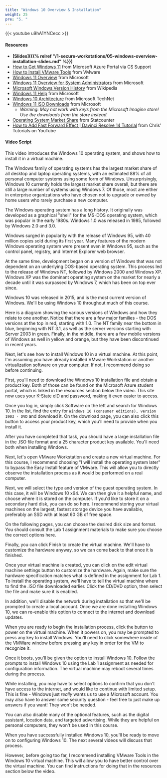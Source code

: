 ```yaml
---
title: "Windows 10 Overview & Installation"
weight: 25
pre: "5. "
---
```


{{< youtube u9hA1YNCecc >}}

<!-- 61zhxNooX-4 -->

#### Resources

* **[Slides]({{% relref "/1-secure-workstations/05-windows-overview-installation-slides.md"  %}})**
* [How to Get Windows 11](https://support.cs.ksu.edu/CISDocs/wiki/FAQ#MSDNAA) from Microsoft Azure Portal via CS Support
* [How to Install VMware Tools](https://kb.vmware.com/s/article/1014294) from VMware
* [Windows 11 Overview](https://www.microsoft.com/en-us/windows/windows-11?r=1) from Microsoft
* [Windows 11 Overview for System Administrators](https://learn.microsoft.com/en-us/windows/whats-new/windows-11-overview) from Microsoft
* [Microsoft Windows Version History](https://en.wikipedia.org/wiki/Microsoft_Windows_version_history) from Wikipedia
* [Windows 11 Help](https://support.microsoft.com/en-us/windows) from Microsoft
* [Windows 10 Architecture](https://social.technet.microsoft.com/wiki/contents/articles/31048.architecture-of-windows-10.aspx) from Microsoft TechNet
* [Windows 11 ISO Downloads](https://www.microsoft.com/en-us/software-download/windows11) from Microsoft
  - _Warning: May not work with keys from the Microsoft Imagine store! Use the downloads from the store instead._
* [Operating System Market Share](https://gs.statcounter.com/os-market-share) from Statcounter
* [How to Add Fast Forward Effect | Davinci Resolve 14 Tutorial](https://www.youtube.com/watch?v=pbiIf44yUMo) from Chris' Tutorials on YouTube

#### Video Script

This video introduces the Windows 10 operating system, and shows how to install it in a virtual machine.

The Windows family of operating systems has the largest market share of all desktop and laptop operating systems, with an estimated 88% of all personal computer systems using some form of Windows. Unsurprisingly, Windows 10 currently holds the largest market share overall, but there are still a large number of systems using Windows 7. Of those, most are either in enterprise organizations who have chosen not to upgrade or owned by home users who rarely purchase a new computer. 

The Windows operating system has a long history. It originally was developed as a graphical "shell" for the MS-DOS operating system, which was popular in the early 1980s. Windows 1.0 was released in 1985, followed by Windows 2.0 and 3.0.

Windows surged in popularity with the release of Windows 95, with 40 million copies sold during its first year. Many features of the modern Windows operating system were present even in Windows 95, such as the control panel, registry, and Internet Explorer web browser.

At the same time, development began on a version of Windows that was not dependent on an underlying DOS-based operating system. This process led to the release of Windows NT, followed by Windows 2000 and Windows XP. Windows XP was the dominant operating system on the market for nearly a decade until it was surpassed by Windows 7, which has been on top ever since.

Windows 10 was released in 2015, and is the most current version of Windows. We'll be using Windows 10 throughout much of this course.

Here is a diagram showing the various versions of Windows and how they relate to one another. Notice that there are a few major families - the DOS versions at the top in red, starting with 1.0. The NT family near the bottom in blue, beginning with NT 3.1, as well as the server versions starting with Server 2003 in green. Finally, in the middle, there are a few mobile versions of Windows as well in yellow and orange, but they have been discontinued in recent years.

Next, let's see how to install Windows 10 in a virtual machine. At this point, I'm assuming you have already installed VMware Workstation or another virtualization software on your computer. If not, I recommend doing so before continuing.

First, you'll need to download the Windows 10 installation file and obtain a product key. Both of those can be found on the Microsoft Azure student portal, which is linked in the resources section below the video. This site now uses your K-State eID and password, making it even easier to access.

Once you log in, simply click Software on the left and search for Windows 10. In the list, find the entry for `Windows 10 (consumer editions), version 1903 - DVD` and download it. On the download page, you can also click this button to access your product key, which you'll need to provide when you install it. 

After you have completed that task, you should have a large installation file in the .ISO file format and a 25 character product key available. You'll need both when installing Windows.

Next, let's open VMware Workstation and create a new virtual machine. For this course, I recommend choosing "I will install the operating system later" to bypass the Easy Install feature of VMware. This will allow you to directly observe the installation process as it would be performed on a real computer.

Next, we will select the type and version of the guest operating system. In this case, it will be Windows 10 x64. We can then give it a helpful name, and choose where it is stored on the computer. If you'd like to store it on a secondary hard disk, you can do so here. I recommend storing your virtual machines on the largest, fastest storage device you have available, preferably an SSD with at least 60 GB of free space.

On the following pages, you can choose the desired disk size and format. You should consult the Lab 1 assignment materials to make sure you choose the correct options here.

Finally, you can click Finish to create the virtual machine. We'll have to customize the hardware anyway, so we can come back to that once it is finished.

Once your virtual machine is created, you can click on the edit virtual machine settings button to customize the hardware. Again, make sure the hardware specification matches what is defined in the assignment for Lab 1. To install the operating system, we'll have to tell the virtual machine where to find the .ISO file downloaded earlier. Click the CD/DVD option, then select the file and make sure it is enabled.

In addition, we'll disable the network during installation so that we'll be prompted to create a local account. Once we are done installing Windows 10, we can re-enable this option to connect to the internet and download updates. 

When you are ready to begin the installation process, click the button to power on the virtual machine. When it powers on, you may be prompted to press any key to install Windows. You'll need to click somewhere inside of the VMWare window before pressing any key in order for the VM to recognize it.

Once it boots, you'll be given the option to install Windows 10. Follow the prompts to install Windows 10 using the Lab 1 assignment as needed for configuration information. The virtual machine may reboot several times during the process.

While installing, you may have to select options to confirm that you don't have access to the internet, and would like to continue with limited setup. This is fine - Windows just _really_ wants us to use a Microsoft account. You may also have to answer some security question - feel free to just make up answers if you want! They won't be needed. 

You can also disable many of the optional features, such as the digital assistant, location data, and targeted advertising. While they are helpful on personal computers, they won't be used in this course. 

When you have successfully installed Windows 10, you'll be ready to move on to configuring Windows 10. The next several videos will discuss that process.

However, before going too far, I recommend installing VMware Tools in the Windows 10 virtual machine. This will allow you to have better control over the virtual machine. You can find instructions for doing that in the resources section below the video.
